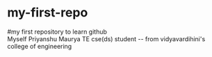 # my-first-repo
#my first repository to learn github
<br> 
Myself Priyanshu Maurya 
TE cse(ds) student -- from vidyavardihini's college of engineering 
